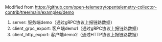 Modified from https://github.com/open-telemetry/opentelemetry-collector-contrib/tree/main/examples/demo


1. server: 服务端demo（通过gRPC协议上报链路数据）
2. client_grpc_export: 客户端demo1（通过gRPC协议上报链路数据）
3. client_http_export: 客户端demo2（通过HTTP协议上报链路数据）
